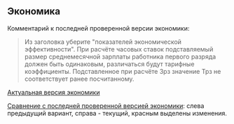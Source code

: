 ## Экономика

Комментарий к последней проверенной версии экономики:
> Из заголовка уберите "показателей экономической эффективности".
При расчёте часовых ставок подставляемый размер среднемесячной зарплаты
работника первого разряда должен быть одинаковым, различаться будут
тарифные коэффициенты. Подставленное при расчёте Зрз значение Трз не
соответствует ранее посчитанному.


[Актуальная версия экономики](https://cl.ly/1U140M2P041K/docs_generator(21).pdf)

[Сравнение с последней проверенной версией экономики](https://cl.ly/31420Y1K271M/firstIterationDiff.pdf): слева предыдущий вариант, справа - текущий, красным выделены изменения.
